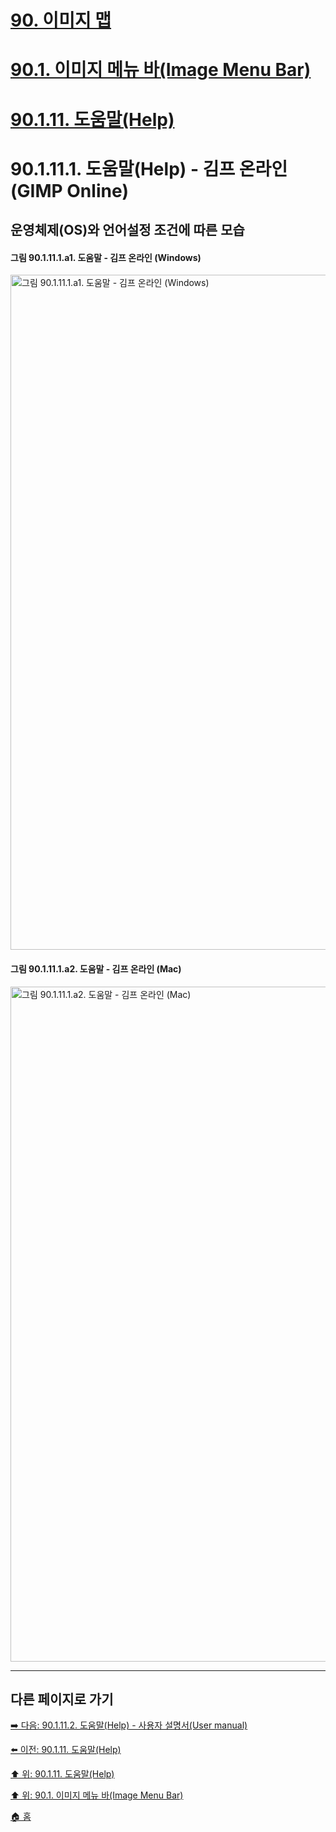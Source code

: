 # [90. 이미지 맵](./90-00-image-map.md)
# [90.1. 이미지 메뉴 바(Image Menu Bar)](./90-01-00-image-menu-bar.md)
# [90.1.11. 도움말(Help)](./90-01-11-help.md)
# 90.1.11.1. 도움말(Help) - 김프 온라인(GIMP Online)
## 운영체제(OS)와 언어설정 조건에 따른 모습
#### 그림 90.1.11.1.a1. 도움말 - 김프 온라인 (Windows)
<img width="1080" alt="그림 90.1.11.1.a1. 도움말 - 김프 온라인 (Windows)" environment="Windows 10 GIMP 2.10.36" src="https://github.com/wonder13662/gimp/assets/15767104/9daf9a59-75b6-484e-b5e8-d646571568f5">

#### 그림 90.1.11.1.a2. 도움말 - 김프 온라인 (Mac)
<img width="1080" alt="그림 90.1.11.1.a2. 도움말 - 김프 온라인 (Mac)" environment="MacOS:Sonoma 14.2.1 GIMP 2.10.36" src="https://github.com/wonder13662/gimp/assets/15767104/658c60e6-5aff-44b7-aa7c-373393dc44b7">

***

## 다른 페이지로 가기

[➡️ 다음: 90.1.11.2. 도움말(Help) - 사용자 설명서(User manual)](./90-01-11-helpx-02-user_manual.md)

[⬅️ 이전: 90.1.11. 도움말(Help)](./90-01-11-help.md)

[⬆️ 위: 90.1.11. 도움말(Help)](./90-01-11-help.md)

[⬆️ 위: 90.1. 이미지 메뉴 바(Image Menu Bar)](./90-01-00-image-menu-bar.md)

[🏠 홈](./00-home.md)
